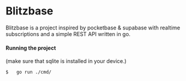 # Blitzbase

Blitzbase is a project inspired by pocketbase & supabase with realtime subscriptions and a simple REST API written in go.

#### Running the project
(make sure that sqlite is installed in your device.)
```
$   go run ./cmd/
```

<!--
 To see it in action open index.html from inside the [ui](https://github.com/orangeseeds/Blitzbase/tree/main/ui) folder.
-->
